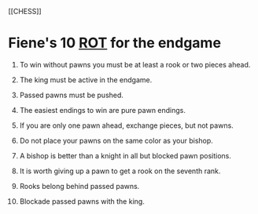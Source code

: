 [[CHESS]]
# Fiene's 10 [ROT](ROT.md) for the endgame

1. To win without pawns you must be at least a rook or two pieces ahead.

2. The king must be active in the endgame.

3. Passed pawns must be pushed.

4. The easiest endings to win are pure pawn endings.

5. If you are only one pawn ahead, exchange pieces, but not pawns.

6. Do not place your pawns on the same color as your bishop.

7. A bishop is better than a knight in all but blocked pawn positions.

8. It is worth giving up a pawn to get a rook on the seventh rank.

9. Rooks belong behind passed pawns.

10. Blockade passed pawns with the king.
